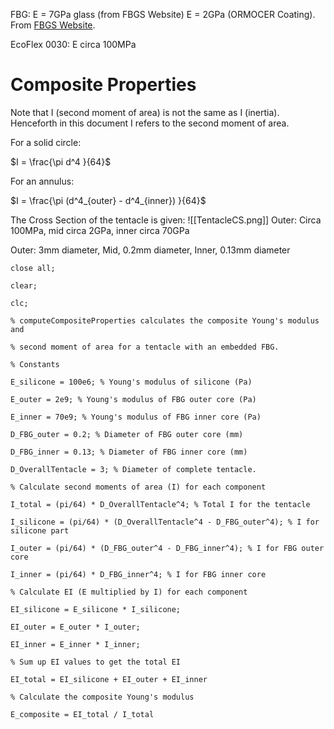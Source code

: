
FBG:
E = 7GPa glass (from FBGS Website)
E = 2GPa (ORMOCER Coating). From [FBGS Website](https://fbgs.com/faq/what-is-the-youngs-modulus-of-the-dtg-sensor/).

EcoFlex 0030:
E circa 100MPa



# Composite Properties

Note that I (second moment of area) is not the same as I (inertia). Henceforth in this document I refers to the second moment of area.

For a solid circle:

$I = \frac{\pi d^4 }{64}$ ​

For an annulus:

$I = \frac{\pi (d^4_{outer} - d^4_{inner}) }{64}$ 


The Cross Section of the tentacle is given:
![[TentacleCS.png]]
Outer: Circa 100MPa, mid circa 2GPa, inner circa 70GPa

Outer: 3mm diameter, Mid, 0.2mm diameter, Inner, 0.13mm diameter

```
close all;

clear;

clc;

% computeCompositeProperties calculates the composite Young's modulus and

% second moment of area for a tentacle with an embedded FBG.

% Constants

E_silicone = 100e6; % Young's modulus of silicone (Pa)

E_outer = 2e9; % Young's modulus of FBG outer core (Pa)

E_inner = 70e9; % Young's modulus of FBG inner core (Pa)

D_FBG_outer = 0.2; % Diameter of FBG outer core (mm)

D_FBG_inner = 0.13; % Diameter of FBG inner core (mm)

D_OverallTentacle = 3; % Diameter of complete tentacle.

% Calculate second moments of area (I) for each component

I_total = (pi/64) * D_OverallTentacle^4; % Total I for the tentacle

I_silicone = (pi/64) * (D_OverallTentacle^4 - D_FBG_outer^4); % I for silicone part

I_outer = (pi/64) * (D_FBG_outer^4 - D_FBG_inner^4); % I for FBG outer core

I_inner = (pi/64) * D_FBG_inner^4; % I for FBG inner core

% Calculate EI (E multiplied by I) for each component

EI_silicone = E_silicone * I_silicone;

EI_outer = E_outer * I_outer;

EI_inner = E_inner * I_inner;

% Sum up EI values to get the total EI

EI_total = EI_silicone + EI_outer + EI_inner

% Calculate the composite Young's modulus

E_composite = EI_total / I_total
```